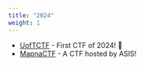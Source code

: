 ```yaml
---
title: "2024"
weight: 1
---
```


- [UofTCTF](/ctfs/uoftctf24/) - First CTF of 2024! 🥳
- [MapnaCTF](https://mapnactf.com) - A CTF hosted by ASIS!